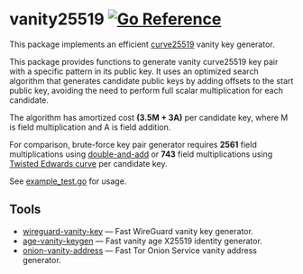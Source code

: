 # vanity25519 [![Go Reference](https://pkg.go.dev/badge/github.com/AlexanderYastrebov/vanity25519.svg)](https://pkg.go.dev/github.com/AlexanderYastrebov/vanity25519)

This package implements an efficient [curve25519](https://datatracker.ietf.org/doc/html/rfc7748#section-4.1) vanity key generator.

This package provides functions to generate vanity curve25519 key pair with a specific pattern in its public key.
It uses an optimized search algorithm that generates candidate public keys by adding offsets to the start public key,
avoiding the need to perform full scalar multiplication for each candidate.

The algorithm has amortized cost **(3.5M + 3A)** per candidate key, where M is field multiplication and A is field addition.

For comparison, brute-force key pair generator requires
**2561** field multiplications using [double-and-add](https://github.com/golang/go/commit/e005cdc62081130117a3fa30d01cd28ee076ed93) or
**743** field multiplications using [Twisted Edwards curve](https://github.com/FiloSottile/edwards25519/commit/2941d4c8cdacb392a1b39f85adafaeae65bb50f6) per candidate key.

See [example_test.go](example_test.go) for usage.

## Tools

* [wireguard-vanity-key](https://github.com/AlexanderYastrebov/wireguard-vanity-key) — Fast WireGuard vanity key generator.
* [age-vanity-keygen](https://github.com/AlexanderYastrebov/age-vanity-keygen) — Fast vanity age X25519 identity generator.
* [onion-vanity-address](https://github.com/AlexanderYastrebov/onion-vanity-address) — Fast Tor Onion Service vanity address generator.
